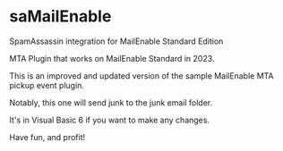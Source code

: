 # saMailEnable
SpamAssassin integration for MailEnable Standard Edition

MTA Plugin that works on MailEnable Standard in 2023.

This is an improved and updated version of the sample MailEnable MTA pickup event plugin.

Notably, this one will send junk to the junk email folder.

It's in Visual Basic 6 if you want to make any changes.

Have fun, and profit!

